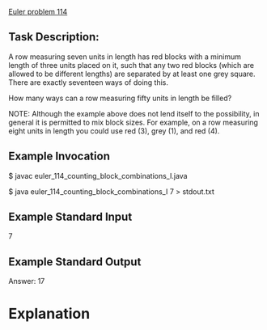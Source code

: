 [Euler problem 114](https://projecteuler.net/problem=114)

## Task Description:

A row measuring seven units in length has red blocks with a minimum length of 
three units placed on it, such that any two red blocks (which are allowed to be 
different lengths) are separated by at least one grey square. There are exactly 
seventeen ways of doing this.

How many ways can a row measuring fifty units in length be filled?

NOTE: Although the example above does not lend itself to the possibility, in general 
it is permitted to mix block sizes. For example, on a row measuring eight units in 
length you could use red (3), grey (1), and red (4).

## Example Invocation
$ javac euler_114_counting_block_combinations_I.java

$ java euler_114_counting_block_combinations_I 7 > stdout.txt

## Example Standard Input
7

## Example Standard Output
Answer: 17

# Explanation
